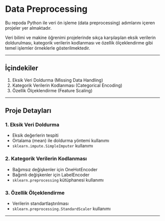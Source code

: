 # Data Preprocessing

Bu repoda Python ile veri ön işleme (data preprocessing) adımlarını içeren projeler yer almaktadır. 

Veri bilimi ve makine öğrenimi projelerinde sıkça karşılaşılan eksik verilerin doldurulması, kategorik verilerin kodlanması ve özellik ölçeklendirme gibi temel işlemler örneklerle gösterilmektedir.

---

## İçindekiler

1. Eksik Veri Doldurma (Missing Data Handling)  
2. Kategorik Verilerin Kodlanması (Categorical Encoding)  
3. Özellik Ölçeklendirme (Feature Scaling)  

---

## Proje Detayları

### 1. Eksik Veri Doldurma  
- Eksik değerlerin tespiti  
- Ortalama (mean) ile doldurma yöntemi kullanımı  
- `sklearn.impute.SimpleImputer` kullanımı  

### 2. Kategorik Verilerin Kodlanması  
- Bağımsız değişkenler için OneHotEncoder  
- Bağımlı değişkenler için LabelEncoder  
- `sklearn.preprocessing` kütüphanesi kullanımı  

### 3. Özellik Ölçeklendirme  
- Verilerin standartlaştırılması  
- `sklearn.preprocessing.StandardScaler` kullanımı  

---

